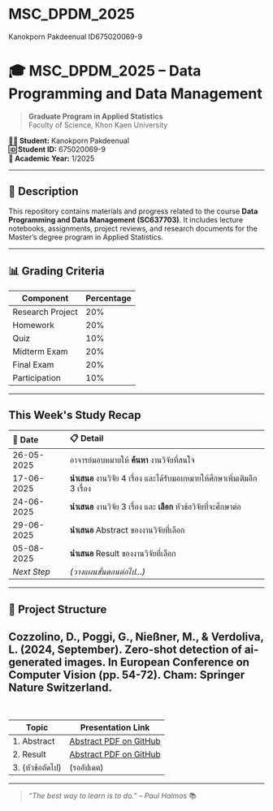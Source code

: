 # MSC_DPDM_2025
Kanokporn Pakdeenual ID675020069-9


# 🎓 MSC_DPDM_2025 – Data Programming and Data Management

> **Graduate Program in Applied Statistics**  
> Faculty of Science, Khon Kaen University

**👩‍🎓 Student:** Kanokporn Pakdeenual  
**🆔 Student ID:** 675020069-9  
**📅 Academic Year:** 1/2025

---

## 📌 Description

This repository contains materials and progress related to the course **Data Programming and Data Management (SC637703)**. It includes lecture notebooks, assignments, project reviews, and research documents for the Master’s degree program in Applied Statistics.

---

## 📊 Grading Criteria

| Component           | Percentage |
|--------------------|------------|
| Research Project    | 20%        |
| Homework            | 20%        |
| Quiz                | 10%        |
| Midterm Exam        | 20%        |
| Final Exam          | 20%        |
| Participation       | 10%        |

---

## This Week's Study Recap
| 📅 Date     | 📋 Detail                                                              |
| :---------- | :--------------------------------------------------------------------- |
| 26-05-2025  | อาจารย์มอบหมายให้ **ค้นหา** งานวิจัยที่สนใจ                             |
| 17-06-2025  | **นำเสนอ** งานวิจัย 4 เรื่อง และได้รับมอบหมายให้ศึกษาเพิ่มเติมอีก 3 เรื่อง     |
| 24-06-2025  | **นำเสนอ** งานวิจัย 3 เรื่อง และ **เลือก** หัวข้อวิจัยที่จะศึกษาต่อ         |
| 29-06-2025  | **นำเสนอ** Abstract ของงานวิจัยที่เลือก                                 |
| 05-08-2025  | **นำเสนอ** Result ของงานวิจัยที่เลือก                                              |
| *Next Step* | *(วางแผนขั้นตอนต่อไป...)*                                              |

---

## 📁 Project Structure

Cozzolino, D., Poggi, G., Nießner, M., & Verdoliva, L. (2024, September). Zero-shot detection of ai-generated images. In European Conference on Computer Vision (pp. 54-72). Cham: Springer Nature Switzerland.
---
<br>

| Topic       | Presentation Link |
| ----------- | ----------------- |
| 1. Abstract | [Abstract PDF on GitHub](https://github.com/bbamknp2018/MSC_DPDM_2025/blob/main/Research%20Project/Abstract.pdf) |
| 2. Result   | [Abstract PDF on GitHub](https://github.com/bbamknp2018/MSC_DPDM_2025/blob/main/Research%20Project/Abstract.pdf) |
| 3. (หัวข้อถัดไป) | (รออัปเดต) |

---

> _“The best way to learn is to do.” – Paul Halmos_ 📚
